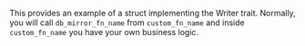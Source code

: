 This provides an example of a struct implementing the Writer trait.
Normally, you will call `db_mirror_fn_name` from `custom_fn_name` and inside `custom_fn_name` you have your
own business logic.